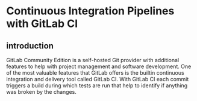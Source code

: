# Continuous Integration Pipelines with GitLab CI

## introduction

GitLab Community Edition is a self-hosted Git provider
with additional features to help with project
management and software development. One of the most
valuable features that GitLab offers is the builtin
continuous integration and delivery tool called
GitLab CI. With GitLab CI each commit triggers a
build during which tests are run that help to identify
if anything was broken by the changes.
